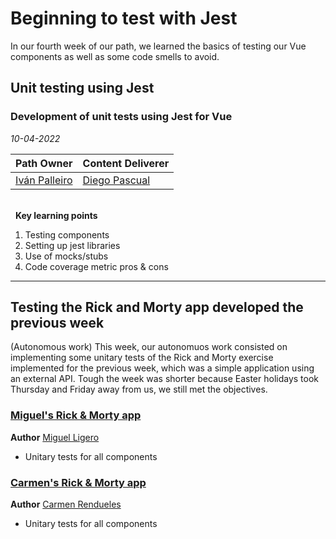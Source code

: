 # Beginning to test with Jest
In our fourth week of our path, we learned the basics of testing our Vue components as well as some code smells to avoid.

## Unit testing using Jest
### Development of unit tests using Jest for Vue

*10-04-2022*

<!-- (Do not change the line below!!!) -->
| **Path Owner** | **Content Deliverer** | 
| --- | --- | 
| [Iván Palleiro](https://github.com/ivantxu) | [Diego Pascual](https://github.com/diegopf) | \ 

\
&nbsp; <!-- (Do not change this and above line PLEASE!!!) -->
**Key learning points** <!-- (Do not change this line!!!) -->
1. Testing components
2. Setting up jest libraries
3. Use of mocks/stubs
4. Code coverage metric pros & cons

****

## Testing the Rick and Morty app developed the previous week
(Autonomous work) <!-- Comment wheter if it is autonomous or group work -->
This week, our autonomuos work consisted on implementing some unitary tests of the Rick and Morty exercise implemented for the previous week, which was a simple application using an external API.
Tough the week was shorter because Easter holidays took Thursday and Friday away from us, we still met the objectives.

### [Miguel's Rick & Morty app](https://github.com/miguelliar/vue-practice)
**Author** [Miguel Ligero](https://github.com/miguelliar)
- Unitary tests for all components

### [Carmen's Rick & Morty app](https://github.com/carmen279/rickandmorty)
**Author** [Carmen Rendueles](https://github.com/carmen279)
- Unitary tests for all components
